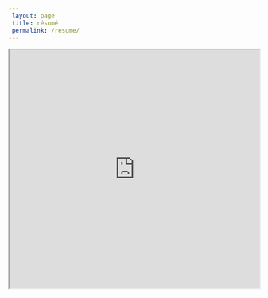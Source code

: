 ```yaml
---
 layout: page
 title: résumé
 permalink: /resume/
---
```


<iframe src="https://drive.google.com/file/d/0B1dUInJge_OMZkJqcF9hbTNpd0E/preview" width="100%" height="480"></iframe>
